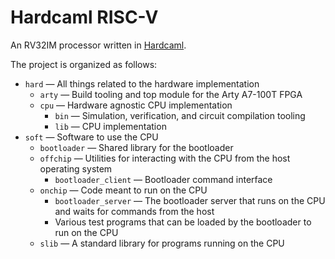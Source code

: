 # Hardcaml RISC-V

An RV32IM processor written in [Hardcaml](https://github.com/janestreet/hardcaml).

The project is organized as follows:

- `hard` — All things related to the hardware implementation
    - `arty` — Build tooling and top module for the Arty A7-100T FPGA
    - `cpu` — Hardware agnostic CPU implementation
        - `bin` — Simulation, verification, and circuit compilation tooling
        - `lib` — CPU implementation
- `soft` — Software to use the CPU
    - `bootloader` — Shared library for the bootloader
    - `offchip` — Utilities for interacting with the CPU from the host operating system
        - `bootloader_client` — Bootloader command interface
    - `onchip` — Code meant to run on the CPU
        - `bootloader_server` — The bootloader server that runs on the CPU and waits for commands
          from the host
        - Various test programs that can be loaded by the bootloader to run on the CPU
    - `slib` — A standard library for programs running on the CPU
